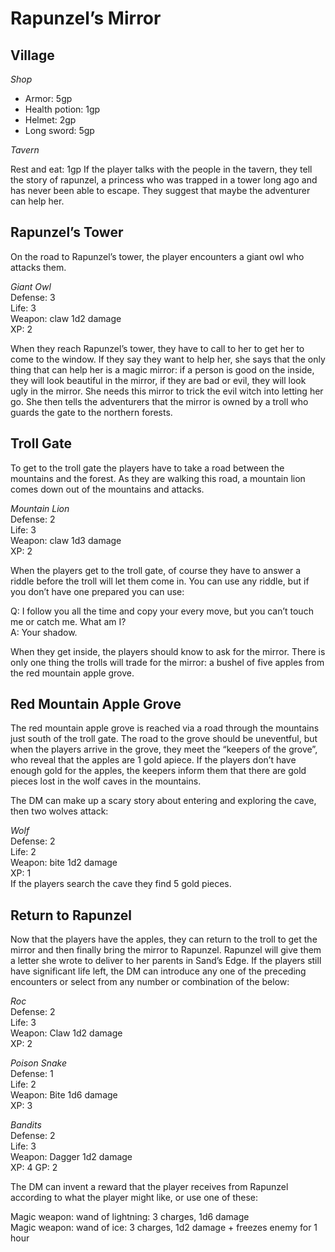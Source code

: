 # Rapunzel’s Mirror

## Village
*Shop*
 - Armor: 5gp
 - Health potion: 1gp
 - Helmet: 2gp
 - Long sword: 5gp

*Tavern*

Rest and eat: 1gp
If the player talks with the people in the tavern, they tell the story of rapunzel, a princess who was trapped in a tower long ago and has never been able to escape. They suggest that maybe the adventurer can help her.

## Rapunzel’s Tower
On the road to Rapunzel’s tower, the player encounters a giant owl who attacks them.

_Giant Owl_   
Defense: 3   
Life: 3   
Weapon: claw 1d2 damage   
XP: 2   

When they reach Rapunzel’s tower, they have to call to her to get her to come to the window. If they say they want to help her, she says that the only thing that can help her is a magic mirror: if a person is good on the inside, they will look beautiful in the mirror, if they are bad or evil, they will look ugly in the mirror. She needs this mirror to trick the evil witch into letting her go. She then tells the adventurers that the mirror is owned by a troll who guards the gate to the northern forests.

## Troll Gate
To get to the troll gate the players have to take a road between the mountains and the forest. As they are walking this road, a mountain lion comes down out of the mountains and attacks.

_Mountain Lion_   
Defense: 2   
Life: 3   
Weapon: claw 1d3 damage   
XP: 2   

When the players get to the troll gate, of course they have to answer a riddle before the troll will let them come in. You can use any riddle, but if you don’t have one prepared you can use:

Q: I follow you all the time and copy your every move, but you can’t touch me or catch me. What am I?   
A: Your shadow.

When they get inside, the players should know to ask for the mirror. There is only one thing the trolls will trade for the mirror: a bushel of five apples from the red mountain apple grove.

## Red Mountain Apple Grove
The red mountain apple grove is reached via a road through the mountains just south of the troll gate. The road to the grove should be uneventful, but when the players arrive in the grove, they meet the “keepers of the grove”, who reveal that the apples are 1 gold apiece. If the players don’t have enough gold for the apples, the keepers inform them that there are gold pieces lost in the wolf caves in the mountains.

The DM can make up a scary story about entering and exploring the cave, then two wolves attack:

_Wolf_   
Defense: 2   
Life: 2   
Weapon: bite 1d2 damage   
XP: 1   
If the players search the cave they find 5 gold pieces.

## Return to Rapunzel
Now that the players have the apples, they can return to the troll to get the mirror and then finally bring the mirror to Rapunzel. Rapunzel will give them a letter she wrote to deliver to her parents in Sand’s Edge. If the players still have significant life left, the DM can introduce any one of the preceding encounters or select from any number or combination of the below:

_Roc_   
Defense: 2   
Life: 3   
Weapon: Claw 1d2 damage   
XP: 2   

_Poison Snake_   
Defense: 1   
Life: 2   
Weapon: Bite 1d6 damage   
XP: 3   

_Bandits_   
Defense: 2   
Life: 3   
Weapon: Dagger 1d2 damage   
XP: 4 GP: 2   

The DM can invent a reward that the player receives from Rapunzel according to what the player might like, or use one of these:

Magic weapon: wand of lightning: 3 charges, 1d6 damage   
Magic weapon: wand of ice: 3 charges, 1d2 damage + freezes enemy for 1 hour 
